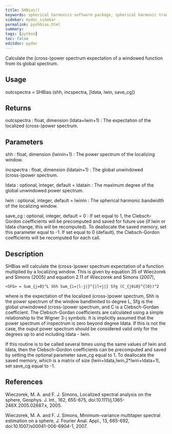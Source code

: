 ```yaml
---
title: SHBias()
keywords: spherical harmonics software package, spherical harmonic transform, legendre functions, multitaper spectral analysis, Python, gravity, magnetic field
sidebar: mydoc_sidebar
permalink: pyshbias.html
summary:
tags: [python]
toc: false
editdoc: pydoc
---
```


Calculate the (cross-)power spectrum expectation of a windowed function from its global spectrum.

## Usage

outcspectra = SHBias (shh, incspectra, [ldata, lwin, save_cg])

## Returns

outcspectra : float, dimension (ldata+lwin+1)
:   The expectation of the localized (cross-)power spectrum.

## Parameters

shh : float, dimension (lwinin+1)
:   The power spectrum of the localizing window.

incspectra : float, dimension (ldatain+1)
:   The global unwindowed (cross-)power spectrum.

ldata : optional, integer, default = ldatain
:   The maximum degree of the global unwindowed power spectrum.

lwin : optional, integer, default = lwinin
:   The spherical harmonic bandwidth of the localizing window.

save_cg : optional, integer, default = 0
:   If set equal to 1, the Clebsch-Gordon coefficients will be precomputed and saved for future use (if lwin or ldata change, this will be recomputed). To deallocate the saved memory, set this parameter equal to -1. If set equal to 0 (default), the Clebsch-Gordon coefficients will be recomputed for each call.

## Description

SHBias will calculate the (cross-)power spectrum expectation of a function multiplied by a localizing window. This is given by equation 35 of Wieczorek and Simons (2005) and equation 2.11 of Wieczorek and Simons (2007),

`<SFG> = Sum_{j=0}^L Shh Sum_{i=|l-j|}^{|l+j|} Sfg (C_{j0i0}^{l0})^2`

where <SFG> is the expectation of the localized (cross-)power spectrum, Shh is the power spectrum of the window bandlimited to degree L, Sfg is the global unwindowed (cross-)power spectrum, and C is a Clebsch-Gordan coefficient. The Clebsch-Gordan coefficients are calculated using a simple relationship to the Wigner 3-j symbols. It is implicitly assumed that the power spectrum of inspectrum is zero beyond degree ldata. If this is not the case, the ouput power spectrum should be considered valid only for the degrees up to and including ldata - lwin.

If this routine is to be called several times using the same values of lwin and ldata, then the Clebsch-Gordon coefficients can be precomputed and saved by setting the optional parameter save_cg equal to 1. To deallocate the saved memory, which is a matrix of size (lwin+ldata,lwin,2*lwin+ldata+1), set save_cg equal to -1.

## References

Wieczorek, M. A. and F. J. Simons, Localized spectral analysis on the sphere, 
Geophys. J. Int., 162, 655-675, doi:10.1111/j.1365-246X.2005.02687.x, 2005.

Wieczorek, M. A. and F. J. Simons, Minimum-variance multitaper spectral estimation on a sphere, J. Fourier Anal. Appl., 13, 665-692, doi:10.1007/s00041-006-6904-1, 2007.

